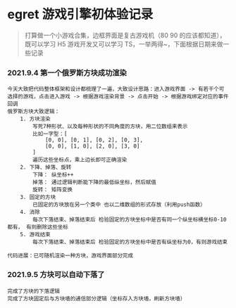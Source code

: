 # egret 游戏引擎初体验记录

> 打算做一个小游戏合集，边框界面是复古游戏机（80 90 的应该都知道），既可以学习 H5 游戏开发又可以学习 TS，一举两得~，下面根据日期来做一些记录

### 2021.9.4 第一个俄罗斯方块成功渲染

    今天大致把代码整体框架和设计都梳理了一遍，大致设计思路：进入游戏界面 -> 有若干个可选择的游戏，点击进入游戏 -> 根据游戏渲染背景 -> 点击开始 -> 根据游戏绑定对应的事件回调
    俄罗斯方块大致逻辑：
        1. 方块渲染
            写死7种形状、以及每种形状的不同角度的方块，用二位数组来表示
            比如一字型：[
                [0, 0], [0, 1], [0, 2], [0, 3],
                [0, 0], [1, 0], [2, 0], [3, 0]
            ]
            遍历这些坐标点，乘上边长即可正确渲染
        2. 下降、掉落、旋转
            下降： 纵坐标++
            掉落： 通过逻辑判断能下降的最低纵坐标，然后赋值
            旋转： 矩阵变换
        3. 固定的方块
            已固定的方块放在另一个类中 也以二维数组的形式存放（利用push函数）
        4. 消除
            每次下落结束、掉落结束后 检验固定的方块坐标中是否有同一个纵坐标横坐标0-10都有， 有则删除这些坐标
        5. 游戏结束
            每次下落结束、掉落结束后 检验固定的方块坐标中是否有纵坐标为0，有则游戏结束

    代码进展：已可随机渲染一种方块，游戏界面部分完成

### 2021.9.5 方块可以自动下落了

    完成了方块的下落逻辑
    完成了方块固定后与方块墙的通信部分逻辑（坐标存入方块墙，刷新方块墙）
